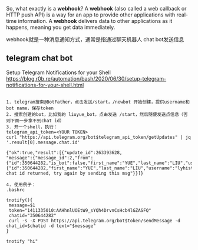 So, what exactly is a **webhook**? A **webhook** (also called a web callback or HTTP push API) is a way for an app to provide other applications with real-time information. A **webhook** delivers data to other applications as it happens, meaning you get data immediately.

webhook就是一种消息通知方式，通常是指通过聊天机器人 chat bot发送信息

## telegram chat bot

Setup Telegram Notifications for your Shell
https://blog.r0b.re/automation/bash/2020/06/30/setup-telegram-notifications-for-your-shell.html

```

1. telegram搜索@BotFather，点击发送/start，/newbot 开始创建，提供username和bot name，保存token
2. 搜索创建的bot，比如我的 liuyue_bot，点击发送 /start，然后随便发送点信息（否则下面一步拿不到chat id）
3. 开一个shell，执行：
telegram_api_token=<YOUR TOKEN>
curl "https://api.telegram.org/bot$telegram_api_token/getUpdates" | jq '.result[0].message.chat.id'

{"ok":true,"result":[{"update_id":263393628,
"message":{"message_id":2,"from":{"id":350644282,"is_bot":false,"first_name":"YUE","last_name":"LIU","username":"lyhistory","language_code":"en"},"chat":{"id":350644282,"first_name":"YUE","last_name":"LIU","username":"lyhistory","type":"private"},"date":1605021071,"text":"no chat id returned, try again by sending this msg"}}]}

4. 使用例子：
.bashrc

tnotify(){
 message=$1
 token="1411335010:AAHhnlUOEtW9_sYQh4DrvnCsHcb4lGZASFQ"
 chatid="350644282"
 curl -s -X POST https://api.telegram.org/bot$token/sendMessage -d chat_id=$chatid -d text="$message"
}

tnotify "hi"
```



